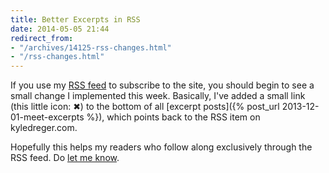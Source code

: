 ```yaml
---
title: Better Excerpts in RSS
date: 2014-05-05 21:44
redirect_from:
- "/archives/14125-rss-changes.html"
- "/rss-changes.html"
---
```



If you use my [RSS feed](/feeds) to subscribe to the site, you should begin to see a small change I implemented this week. Basically, I've added a small link (this little icon: &#10006;) to the bottom of all [excerpt posts]({% post_url 2013-12-01-meet-excerpts %}), which points back to the RSS item on kyledreger.com. 

Hopefully this helps my readers who follow along exclusively through the RSS feed. Do [let me know](/colophon). 
